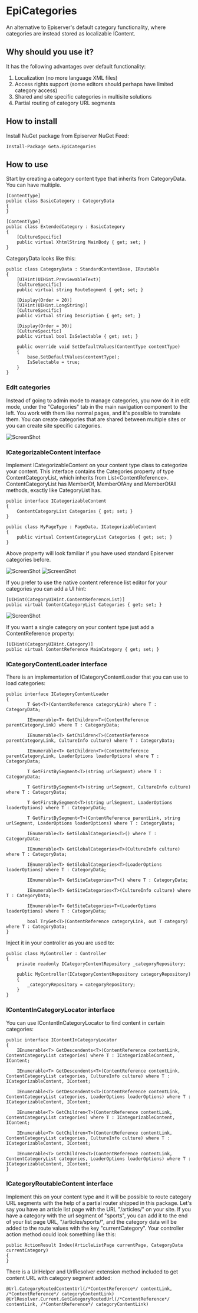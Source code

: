 # EpiCategories
An alternative to Episerver's default category functionality, where categories are instead stored as localizable IContent.

## Why should you use it?
It has the following advantages over default functionality:

1. Localization (no more language XML files)
2. Access rights support (some editors should perhaps have limited category access)
3. Shared and site specific categories in multisite solutions
4. Partial routing of category URL segments

## How to install
Install NuGet package from Episerver NuGet Feed:

	Install-Package Geta.EpiCategories
  
## How to use
Start by creating a category content type that inherits from CategoryData. You can have multiple.

	[ContentType]
	public class BasicCategory : CategoryData
	{
	}
	
	[ContentType]
	public class ExtendedCategory : BasicCategory
	{
		[CultureSpecific]
		public virtual XhtmlString MainBody { get; set; }
	}

CategoryData looks like this:

    public class CategoryData : StandardContentBase, IRoutable
    {
        [UIHint(UIHint.PreviewableText)]
        [CultureSpecific]
        public virtual string RouteSegment { get; set; }

        [Display(Order = 20)]
        [UIHint(UIHint.LongString)]
        [CultureSpecific]
        public virtual string Description { get; set; }

        [Display(Order = 30)]
        [CultureSpecific]
        public virtual bool IsSelectable { get; set; }

        public override void SetDefaultValues(ContentType contentType)
        {
            base.SetDefaultValues(contentType);
            IsSelectable = true;
        }
    }
	
### Edit categories
Instead of going to admin mode to manage categories, you now do it in edit mode, under the "Categories" tab in the main navigation component to the left. You work with them like normal pages, and it's possible to translate them. You can create categories that are shared between multiple sites or you can create site specific categories.

![ScreenShot](/docs/extended-category-tree.jpg)

### ICategorizableContent interface
Implement ICategorizableContent on your content type class to categorize your content. This interface contains the Categories property of type ContentCategoryList, which inherits from List&lt;ContentReference>. ContentCategoryList has MemberOf, MemberOfAny and MemberOfAll methods, exactly like CategoryList has.

	public interface ICategorizableContent
	{
		ContentCategoryList Categories { get; set; }
	}
	
	public class MyPageType : PageData, ICategorizableContent
	{
		public virtual ContentCategoryList Categories { get; set; }
	}
	
Above property will look familiar if you have used standard Episerver categories before.

![ScreenShot](/docs/category-selector.jpg)
![ScreenShot](/docs/category-selector-dialog.jpg)

If you prefer to use the native content reference list editor for your categories you can add a UI hint:

	[UIHint(CategoryUIHint.ContentReferenceList)]
	public virtual ContentCategoryList Categories { get; set; }

![ScreenShot](/docs/content-reference-list.jpg)

If you want a single category on your content type just add a ContentReference property:

	[UIHint(CategoryUIHint.Category)]
	public virtual ContentReference MainCategory { get; set; }

### ICategoryContentLoader interface
There is an implementation of ICategoryContentLoader that you can use to load categories:

	public interface ICategoryContentLoader
	{
			T Get<T>(ContentReference categoryLink) where T : CategoryData;

			IEnumerable<T> GetChildren<T>(ContentReference parentCategoryLink) where T : CategoryData;

			IEnumerable<T> GetChildren<T>(ContentReference parentCategoryLink, CultureInfo culture) where T : CategoryData;

			IEnumerable<T> GetChildren<T>(ContentReference parentCategoryLink, LoaderOptions loaderOptions) where T : CategoryData;

			T GetFirstBySegment<T>(string urlSegment) where T : CategoryData;

			T GetFirstBySegment<T>(string urlSegment, CultureInfo culture) where T : CategoryData;

			T GetFirstBySegment<T>(string urlSegment, LoaderOptions loaderOptions) where T : CategoryData;

			T GetFirstBySegment<T>(ContentReference parentLink, string urlSegment, LoaderOptions loaderOptions) where T : CategoryData;

			IEnumerable<T> GetGlobalCategories<T>() where T : CategoryData;

			IEnumerable<T> GetGlobalCategories<T>(CultureInfo culture) where T : CategoryData;

			IEnumerable<T> GetGlobalCategories<T>(LoaderOptions loaderOptions) where T : CategoryData;

			IEnumerable<T> GetSiteCategories<T>() where T : CategoryData;

			IEnumerable<T> GetSiteCategories<T>(CultureInfo culture) where T : CategoryData;

			IEnumerable<T> GetSiteCategories<T>(LoaderOptions loaderOptions) where T : CategoryData;

			bool TryGet<T>(ContentReference categoryLink, out T category) where T : CategoryData;
	}

Inject it in your controller as you are used to:
	
	public class MyController : Controller
	{
		private readonly ICategoryContentRepository _categoryRepository;
		
		public MyController(ICategoryContentRepository categoryRepository)
		{
			_categoryRepository = categoryRepository;	
		}
	}
	
### IContentInCategoryLocator interface
You can use IContentInCategoryLocator to find content in certain categories:

    public interface IContentInCategoryLocator
    {
        IEnumerable<T> GetDescendents<T>(ContentReference contentLink, ContentCategoryList categories) where T : ICategorizableContent, IContent;

        IEnumerable<T> GetDescendents<T>(ContentReference contentLink, ContentCategoryList categories, CultureInfo culture) where T : ICategorizableContent, IContent;

        IEnumerable<T> GetDescendents<T>(ContentReference contentLink, ContentCategoryList categories, LoaderOptions loaderOptions) where T : ICategorizableContent, IContent;

        IEnumerable<T> GetChildren<T>(ContentReference contentLink, ContentCategoryList categories) where T : ICategorizableContent, IContent;

        IEnumerable<T> GetChildren<T>(ContentReference contentLink, ContentCategoryList categories, CultureInfo culture) where T : ICategorizableContent, IContent;

        IEnumerable<T> GetChildren<T>(ContentReference contentLink, ContentCategoryList categories, LoaderOptions loaderOptions) where T : ICategorizableContent, IContent;
    }

### ICategoryRoutableContent interface
Implement this on your content type and it will be possible to route category URL segments with the help of a partial router shipped in this package. Let's say you have an article list page with the URL "/articles/" on your site. If you have a category with the url segment of "sports", you can add it to the end of your list page URL, "/articles/sports/", and the category data will be added to the route values with the key "currentCategory". Your controller action method could look something like this:

	public ActionResult Index(ArticleListPage currentPage, CategoryData currentCategory)
	{
	}
	
There is a UrlHelper and UrlResolver extension method included to get content URL with category segment added:

	@Url.CategoryRoutedContentUrl(/*ContentReference*/ contentLink, /*ContentReference*/ categoryContentLink)
	@UrlResolver.Current.GetCategoryRoutedUrl(/*ContentReference*/ contentLink, /*ContentReference*/ categoryContentLink)